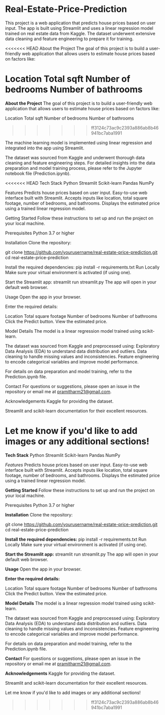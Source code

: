 # Real-Estate-Price-Prediction
This project is a web application that predicts house prices based on user input. The app is built using Streamlit and uses a linear regression model trained on real estate data from Kaggle. The dataset underwent extensive data cleaning and feature engineering to prepare it for training.

<<<<<<< HEAD
About the Project The goal of this project is to build a user-friendly web application that allows users to estimate house prices based on factors like:

Location Total sqft Number of bedrooms Number of bathrooms
=======
**About the Project**
The goal of this project is to build a user-friendly web application that allows users to estimate house prices based on factors like:

Location
Total sqft
Number of bedrooms
Number of bathrooms
>>>>>>> ff3124c73ac9c2393a886ab8b46941bc7aba1991

The machine learning model is implemented using linear regression and integrated into the app using Streamlit.

The dataset was sourced from Kaggle and underwent thorough data cleaning and feature engineering steps. For detailed insights into the data preparation and model training process, please refer to the Jupyter notebook file (Prediction.ipynb).

<<<<<<< HEAD
Tech Stack Python Streamlit Scikit-learn Pandas NumPy

Features Predicts house prices based on user input. Easy-to-use web interface built with Streamlit. Accepts inputs like location, total square footage, number of bedrooms, and bathrooms. Displays the estimated price using a trained linear regression model.

Getting Started Follow these instructions to set up and run the project on your local machine.

Prerequisites Python 3.7 or higher

Installation Clone the repository:

git clone https://github.com/yourusername/real-estate-price-prediction.git cd real-estate-price-prediction

Install the required dependencies: pip install -r requirements.txt Run Locally Make sure your virtual environment is activated (if using one).

Start the Streamlit app: streamlit run streamlit.py The app will open in your default web browser.

Usage Open the app in your browser.

Enter the required details:

Location Total square footage Number of bedrooms Number of bathrooms Click the Predict button. View the estimated price.

Model Details The model is a linear regression model trained using scikit-learn.

The dataset was sourced from Kaggle and preprocessed using: Exploratory Data Analysis (EDA) to understand data distribution and outliers. Data cleaning to handle missing values and inconsistencies. Feature engineering to encode categorical variables and improve model performance.

For details on data preparation and model training, refer to the Prediction.ipynb file.

Contact For questions or suggestions, please open an issue in the repository or email me at pramitharm21@gmail.com.

Acknowledgements Kaggle for providing the dataset.

Streamlit and scikit-learn documentation for their excellent resources.

Let me know if you'd like to add images or any additional sections!
=======
**Tech Stack**
Python
Streamlit
Scikit-learn
Pandas
NumPy

*Features*
Predicts house prices based on user input.
Easy-to-use web interface built with Streamlit.
Accepts inputs like location, total square footage, number of bedrooms, and bathrooms.
Displays the estimated price using a trained linear regression model.

**Getting Started**
Follow these instructions to set up and run the project on your local machine.

Prerequisites
Python 3.7 or higher

**Installation**
Clone the repository:

git clone https://github.com/yourusername/real-estate-price-prediction.git
cd real-estate-price-prediction

**Install the required dependencies:**
pip install -r requirements.txt
Run Locally
Make sure your virtual environment is activated (if using one).

**Start the Streamlit app:**
streamlit run streamlit.py
The app will open in your default web browser.

**Usage**
Open the app in your browser.

**Enter the required details:**

Location
Total square footage
Number of bedrooms
Number of bathrooms
Click the Predict button.
View the estimated price.

**Model Details**
The model is a linear regression model trained using scikit-learn.

The dataset was sourced from Kaggle and preprocessed using:
Exploratory Data Analysis (EDA) to understand data distribution and outliers.
Data cleaning to handle missing values and inconsistencies.
Feature engineering to encode categorical variables and improve model performance.

For details on data preparation and model training, refer to the Prediction.ipynb file.

**Contact**
For questions or suggestions, please open an issue in the repository or email me at pramitharm21@gmail.com.

**Acknowledgements**
Kaggle for providing the dataset.

Streamlit and scikit-learn documentation for their excellent resources.

Let me know if you'd like to add images or any additional sections!







>>>>>>> ff3124c73ac9c2393a886ab8b46941bc7aba1991
